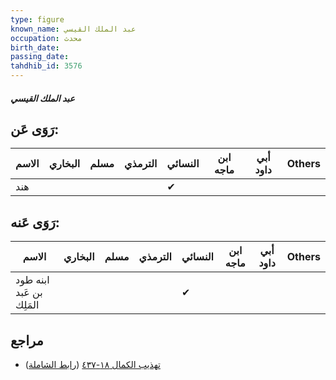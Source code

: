 ```yaml
---
type: figure
known_name: عبد الملك القيسي
occupation: محدث
birth_date:
passing_date:
tahdhib_id: 3576
---
```

##### عبد الملك القيسي

## رَوَى عَن:
| الاسم | البخاري | مسلم | الترمذي | النسائي | ابن ماجه | أبي داود | Others |
| ----- | ------- | ---- | ------- | ------- | -------- | -------- | ------ |
| هند   |         |      |         | ✔       |          |          |        |
## رَوَى عَنه:
| الاسم                    | البخاري | مسلم | الترمذي | النسائي | ابن ماجه | أبي داود | Others |
| ------------------------ | ------- | ---- | ------- | ------- | -------- | -------- | ------ |
| ابنه طود بن عَبد المَلِك |         |      |         | ✔       |          |          |        |
## مراجع
- [تهذيب الكمال ١٨-٤٣٧](obsidian://open?vault=Tahdhib-al-Kamal&file=Figures/٣٥٧٦-عبد%20الملك%20القيسي) ([رابط الشاملة](https://shamela.ws/book/3722/9470))
